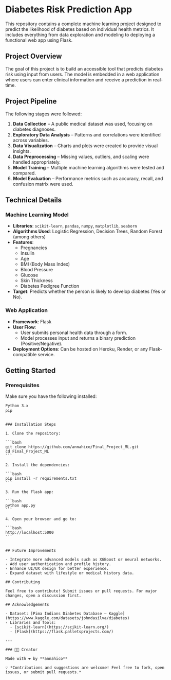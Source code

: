 # Diabetes Risk Prediction App

This repository contains a complete machine learning project designed to predict the likelihood of diabetes based on individual health metrics. It includes everything from data exploration and modeling to deploying a functional web app using Flask.

## Project Overview

The goal of this project is to build an accessible tool that predicts diabetes risk using input from users. The model is embedded in a web application where users can enter clinical information and receive a prediction in real-time.

## Project Pipeline

The following stages were followed:

1. **Data Collection** – A public medical dataset was used, focusing on diabetes diagnoses.
2. **Exploratory Data Analysis** – Patterns and correlations were identified across variables.
3. **Data Visualization** – Charts and plots were created to provide visual insights.
4. **Data Preprocessing** – Missing values, outliers, and scaling were handled appropriately.
5. **Model Training** – Multiple machine learning algorithms were tested and compared.
6. **Model Evaluation** – Performance metrics such as accuracy, recall, and confusion matrix were used.

## Technical Details

### Machine Learning Model

- **Libraries**: `scikit-learn`, `pandas`, `numpy`, `matplotlib`, `seaborn`
- **Algorithms Used**: Logistic Regression, Decision Trees, Random Forest (among others)
- **Features**:
  - Pregnancies
  - Insulin
  - Age
  - BMI (Body Mass Index)
  - Blood Pressure
  - Glucose
  - Skin Thickness
  - Diabetes Pedigree Function
- **Target**: Predicts whether the person is likely to develop diabetes (Yes or No).

### Web Application

- **Framework**: Flask
- **User Flow**:
  - User submits personal health data through a form.
  - Model processes input and returns a binary prediction (Positive/Negative).
- **Deployment Options**: Can be hosted on Heroku, Render, or any Flask-compatible service.

## Getting Started

### Prerequisites

Make sure you have the following installed:

```bash
Python 3.x
pip
```
````

### Installation Steps

1. Clone the repository:

```bash
git clone https://github.com/annahico/Final_Project_ML.git
cd Final_Project_ML
```

2. Install the dependencies:

```bash
pip install -r requirements.txt
```

3. Run the Flask app:

```bash
python app.py
```

4. Open your browser and go to:

```bash
http://localhost:5000
```


## Future Improvements

- Integrate more advanced models such as XGBoost or neural networks.
- Add user authentication and profile history.
- Enhance UI/UX design for better experience.
- Expand dataset with lifestyle or medical history data.

## Contributing

Feel free to contribute! Submit issues or pull requests. For major changes, open a discussion first.

## Acknowledgements

- Dataset: [Pima Indians Diabetes Database – Kaggle](https://www.kaggle.com/datasets/johndasilva/diabetes)
- Libraries and Tools:
  - [scikit-learn](https://scikit-learn.org/)
  - [Flask](https://flask.palletsprojects.com/)

---

### 👩‍💻 Creator

Made with ❤️ by **annahico**

💡 *Contributions and suggestions are welcome! Feel free to fork, open issues, or submit pull requests.*

